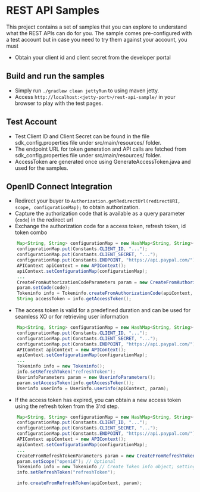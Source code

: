 REST API Samples
===================

This project contains a set of samples that you can explore to understand what the REST APIs can do for you. The sample comes pre-configured with a test account but in case you need to try them against your account, you must
   
   * Obtain your client id and client secret from the developer portal
   
Build and run the samples
--------------------------

  * Simply run `./gradlew clean jettyRun` to using maven jetty.
  * Access `http://localhost:<jetty-port>/rest-api-sample/` in your browser to play with the test pages.

Test Account
------------

   * Test Client ID and Client Secret can be found in the file sdk_config.properties file under src/main/resources/ folder.
   * The endpoint URL for token generation and API calls are fetched from sdk_config.properties file under src/main/resources/ folder.
   * AccessToken are generated once using GenerateAccessToken.java and used for the samples.

## OpenID Connect Integration
   * Redirect your buyer to `Authorization.getRedirectUrl(redirectURI, scope, configurationMap);` to obtain authorization.
   * Capture the authorization code that is available as a query parameter (`code`) in the redirect url
   * Exchange the authorization code for a access token, refresh token, id token combo

```java
    Map<String, String> configurationMap = new HashMap<String, String>();
    configurationMap.put(Constants.CLIENT_ID, "...");
    configurationMap.put(Constants.CLIENT_SECRET, "...");
    configurationMap.put(Constants.ENDPOINT, "https://api.paypal.com/");
    APIContext apiContext = new APIContext();
    apiContext.setConfigurationMap(configurationMap);
    ...
    CreateFromAuthorizationCodeParameters param = new CreateFromAuthorizationCodeParameters();
    param.setCode(code);
    Tokeninfo info = Tokeninfo.createFromAuthorizationCode(apiContext, param);
    String accessToken = info.getAccessToken();
```
   * The access token is valid for a predefined duration and can be used for seamless XO or for retrieving user information

```java
    Map<String, String> configurationMap = new HashMap<String, String>();
    configurationMap.put(Constants.CLIENT_ID, "...");
    configurationMap.put(Constants.CLIENT_SECRET, "...");
    configurationMap.put(Constants.ENDPOINT, "https://api.paypal.com/");
    APIContext apiContext = new APIContext();
    apiContext.setConfigurationMap(configurationMap);
    ...
    Tokeninfo info = new Tokeninfo();
    info.setRefreshToken("refreshToken");
    UserinfoParameters param = new UserinfoParameters();
    param.setAccessToken(info.getAccessToken());
    Userinfo userInfo = Userinfo.userinfo(apiContext, param);
```
   * If the access token has expired, you can obtain a new access token using the refresh token from the 3'rd step.

```java
    Map<String, String> configurationMap = new HashMap<String, String>();
    configurationMap.put(Constants.CLIENT_ID, "...");
    configurationMap.put(Constants.CLIENT_SECRET, "...");
    configurationMap.put(Constants.ENDPOINT, "https://api.paypal.com/");
    APIContext apiContext = new APIContext();
    apiContext.setConfigurationMap(configurationMap);
    ...
    CreateFromRefreshTokenParameters param = new CreateFromRefreshTokenParameters();
    param.setScope("openid"); // Optional
    Tokeninfo info = new Tokeninfo // Create Token info object; setting the refresh token
    info.setRefreshToken("refreshToken");

    info.createFromRefreshToken(apiContext, param);
```
